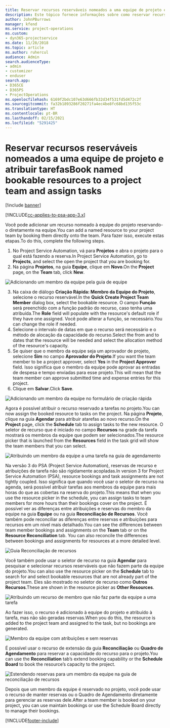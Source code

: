 ```yaml
---
title: Reservar recursos reserváveis nomeados a uma equipe de projeto e atribuir tarefas
description: Este tópico fornece informações sobre como reservar recursos indicados para equipes de projeto e atribuí-los a tarefas.
author: JohnPBurrows
manager: kfend
ms.service: project-operations
ms.custom:
- dyn365-projectservice
ms.date: 11/28/2018
ms.topic: article
ms.author: ruhercul
audience: Admin
search.audienceType:
- admin
- customizer
- enduser
search.app:
- D365CE
- D365PS
- ProjectOperations
ms.openlocfilehash: 6169f2bdc107e63d666fb32d34f531fd5d472c2f
ms.sourcegitcommit: fa32b1893286f20271fa4ec4be8fc68bd135f53c
ms.translationtype: HT
ms.contentlocale: pt-BR
ms.lasthandoff: 02/15/2021
ms.locfileid: "5291425"
---
```

# <a name="book-named-bookable-resources-to-a-project-team-and-assign-tasks"></a><span data-ttu-id="19dc2-103">Reservar recursos reserváveis nomeados a uma equipe de projeto e atribuir tarefas</span><span class="sxs-lookup"><span data-stu-id="19dc2-103">Book named bookable resources to a project team and assign tasks</span></span> 

[!include [banner](../includes/psa-now-project-operations.md)]

[!INCLUDE[cc-applies-to-psa-app-3.x](../includes/cc-applies-to-psa-app-3x.md)]

<span data-ttu-id="19dc2-104">Você pode adicionar um recurso nomeado à equipe do projeto reservando-o diretamente na equipe.</span><span class="sxs-lookup"><span data-stu-id="19dc2-104">You can  add a named resource to your project team by booking them directly onto the team.</span></span> <span data-ttu-id="19dc2-105">Para fazer isso, execute estas etapas.</span><span class="sxs-lookup"><span data-stu-id="19dc2-105">To do this, complete the following steps.</span></span>

1. <span data-ttu-id="19dc2-106">No Project Service Automation, vá para **Projetos** e abra o projeto para o qual está fazendo a reserva.</span><span class="sxs-lookup"><span data-stu-id="19dc2-106">In  Project Service Automation, go to **Projects**, and select the open the project that you are booking for.</span></span>
2. <span data-ttu-id="19dc2-107">Na página **Projetos**, na guia **Equipe**, clique em **Novo**.</span><span class="sxs-lookup"><span data-stu-id="19dc2-107">On the **Project** page, on the **Team** tab, click **New**.</span></span> 

![Adicionando um membro da equipe pela guia de equipe](media/RM-how-to-1.png)

3. <span data-ttu-id="19dc2-109">Na caixa de diálogo **Criação Rápida: Membro da Equipe do Projeto**, selecione o recurso reservável.</span><span class="sxs-lookup"><span data-stu-id="19dc2-109">In the **Quick Create Project Team Member** dialog box, select the bookable resource.</span></span> <span data-ttu-id="19dc2-110">O campo **Função** será preenchido com a função padrão do recurso, caso tenha uma atribuída.</span><span class="sxs-lookup"><span data-stu-id="19dc2-110">The **Role** field will populate with the resource's default role if they have one assigned.</span></span> <span data-ttu-id="19dc2-111">Você pode alterar a função, se necessário.</span><span class="sxs-lookup"><span data-stu-id="19dc2-111">You can change the role if needed.</span></span> 
4. <span data-ttu-id="19dc2-112">Selecione o intervalo de datas em que o recurso será necessário e o método de alocação da capacidade do recurso.</span><span class="sxs-lookup"><span data-stu-id="19dc2-112">Select the from and to dates that the resource will be needed and select the allocation method of the resource's capacity.</span></span> 
5. <span data-ttu-id="19dc2-113">Se quiser que o membro da equipe seja um aprovador de projeto, selecione **Sim** no campo **Aprovador do Projeto**.</span><span class="sxs-lookup"><span data-stu-id="19dc2-113">If you want the team member to be a project approver, select **Yes** in the **Project Approver** field.</span></span> <span data-ttu-id="19dc2-114">Isso significa que o membro da equipe pode aprovar as entradas de despesa e tempo enviadas para esse projeto.</span><span class="sxs-lookup"><span data-stu-id="19dc2-114">This will mean that the team member can approve submitted time and expense entries for this project.</span></span> 
6. <span data-ttu-id="19dc2-115">Clique em **Salvar**.</span><span class="sxs-lookup"><span data-stu-id="19dc2-115">Click **Save**.</span></span>

![Adicionando um membro da equipe no formulário de criação rápida](media/RM-how-to-2.png)


<span data-ttu-id="19dc2-117">Agora é possível atribuir o recurso reservado a tarefas no projeto.</span><span class="sxs-lookup"><span data-stu-id="19dc2-117">You can now assign the booked resource to tasks on the project.</span></span> <span data-ttu-id="19dc2-118">Na página **Projeto**, clique na guia **Agendar** para atribuir atarefas ao novo recurso.</span><span class="sxs-lookup"><span data-stu-id="19dc2-118">On the **Project** page, click the **Schedule** tab to assign tasks to the new resource.</span></span> <span data-ttu-id="19dc2-119">O seletor de recurso que é iniciado no campo **Recursos** na grade da tarefa mostrará os membros da equipe que podem ser selecionados.</span><span class="sxs-lookup"><span data-stu-id="19dc2-119">The resource picker that is launched from the **Resources** field in the task grid will show the team members that you can select.</span></span>

![Atribuindo um membro da equipe a uma tarefa na guia de agendamento](media/RM-how-to-3.png)

<span data-ttu-id="19dc2-121">Na versão 3 do PSA (Project Service Automation), reservas de recurso e atribuições de tarefa não são rigidamente acopladas.</span><span class="sxs-lookup"><span data-stu-id="19dc2-121">In version 3 for Project Service Automation (PSA), resource bookings and task assignments are not tightly coupled.</span></span> <span data-ttu-id="19dc2-122">Isso significa que quando você usar o seletor de recurso na agenda, será possível atribuir tarefas aos membros da equipe para mais horas do que as cobertas na reserva do projeto.</span><span class="sxs-lookup"><span data-stu-id="19dc2-122">This means that when you use the resource picker in the schedule, you can assign tasks to team members for more hours than their bookings cover on the project.</span></span>
<span data-ttu-id="19dc2-123">É possível ver as diferenças entre atribuições e reservas do membro da equipe na guia **Equipe** ou na guia **Reconciliação de Recursos**. Você também pode reconciliar as diferenças entre reservas e atribuições para recursos em um nível mais detalhado.</span><span class="sxs-lookup"><span data-stu-id="19dc2-123">You can see the differences between team member bookings and assignments on the **Team** tab or on the **Resource Reconciliation** tab. You can also reconcile the differences between bookings and assignments for resources at a more detailed level.</span></span>

![Guia Reconciliação de recursos](media/RM-how-to-4.png)

<span data-ttu-id="19dc2-125">Você também pode usar o seletor de recurso na guia **Agendar** para pesquisar e selecionar recursos reserváveis que não fazem parte da equipe do projeto.</span><span class="sxs-lookup"><span data-stu-id="19dc2-125">You can also use the resource picker on the **Schedule** tab to search for and select bookable resources that are not already part of the project team.</span></span> <span data-ttu-id="19dc2-126">Eles são mostrado no seletor de recurso como **Outros Recursos**.</span><span class="sxs-lookup"><span data-stu-id="19dc2-126">These are shown in the resource picker as **Other Resources**.</span></span>

![Atribuindo um recurso de membro que não faz parte da equipe a uma tarefa](media/RM-how-to-5.png)

<span data-ttu-id="19dc2-128">Ao fazer isso, o recurso é adicionado à equipe do projeto e atribuído à tarefa, mas não são geradas reservas.</span><span class="sxs-lookup"><span data-stu-id="19dc2-128">When you do this, the resource is added to the project team and assigned to the task, but no bookings are generated.</span></span>

![Membro da equipe com atribuições e sem reservas](media/RM-how-to-6.png)

<span data-ttu-id="19dc2-130">É possível usar o recurso de extensão da guia **Reconciliação** ou **Quadro de Agendamento** para reservar a capacidade do recurso para o projeto.</span><span class="sxs-lookup"><span data-stu-id="19dc2-130">You can use the **Reconciliation** tab’s extend booking capability or the **Schedule Board** to book the resource’s capacity to the project.</span></span>

![Estendendo reservas para um membro da equipe na guia de reconciliação de recursos](media/RM-how-to-7.png)

<span data-ttu-id="19dc2-132">Depois que um membro da equipe é reservado no projeto, você pode usar o recurso de manter reservas ou o Quadro de Agendamento diretamente para gerenciar as reservas dele.</span><span class="sxs-lookup"><span data-stu-id="19dc2-132">After a team member is booked on your project, you can use maintain bookings or use the Schedule Board directly to manage their bookings.</span></span>


[!INCLUDE[footer-include](../includes/footer-banner.md)]